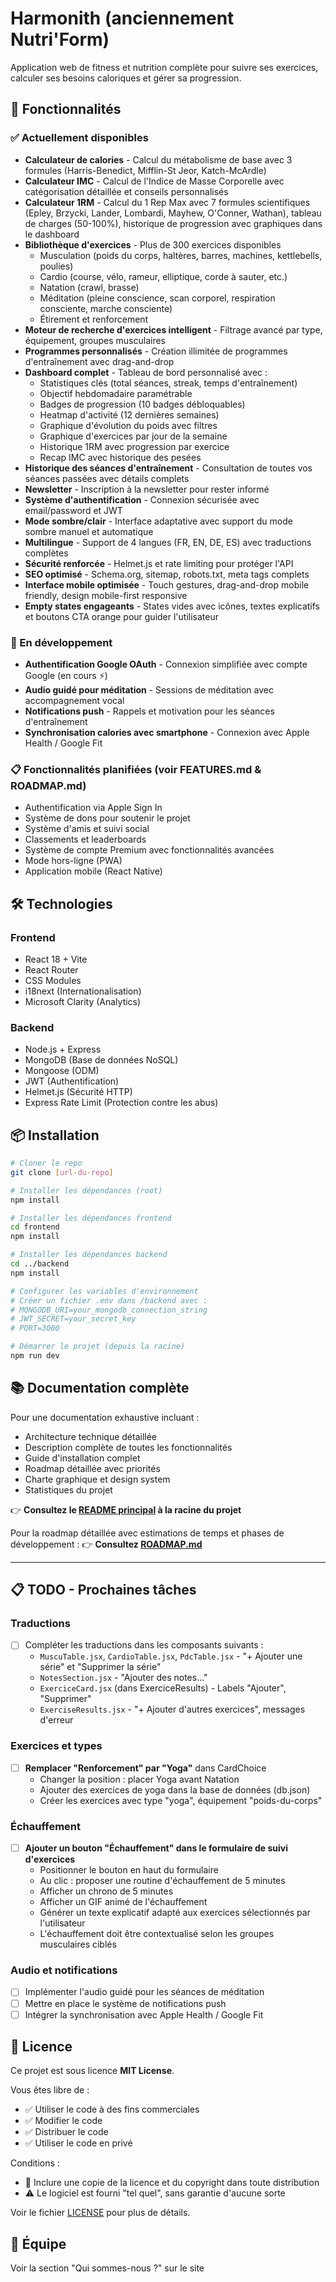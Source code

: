 # Harmonith (anciennement Nutri'Form)

Application web de fitness et nutrition complète pour suivre ses exercices, calculer ses besoins caloriques et gérer sa progression.

## 🚀 Fonctionnalités

### ✅ Actuellement disponibles
- **Calculateur de calories** - Calcul du métabolisme de base avec 3 formules (Harris-Benedict, Mifflin-St Jeor, Katch-McArdle)
- **Calculateur IMC** - Calcul de l'Indice de Masse Corporelle avec catégorisation détaillée et conseils personnalisés
- **Calculateur 1RM** - Calcul du 1 Rep Max avec 7 formules scientifiques (Epley, Brzycki, Lander, Lombardi, Mayhew, O'Conner, Wathan), tableau de charges (50-100%), historique de progression avec graphiques dans le dashboard
- **Bibliothèque d'exercices** - Plus de 300 exercices disponibles
  - Musculation (poids du corps, haltères, barres, machines, kettlebells, poulies)
  - Cardio (course, vélo, rameur, elliptique, corde à sauter, etc.)
  - Natation (crawl, brasse)
  - Méditation (pleine conscience, scan corporel, respiration consciente, marche consciente)
  - Étirement et renforcement
- **Moteur de recherche d'exercices intelligent** - Filtrage avancé par type, équipement, groupes musculaires
- **Programmes personnalisés** - Création illimitée de programmes d'entraînement avec drag-and-drop
- **Dashboard complet** - Tableau de bord personnalisé avec :
  - Statistiques clés (total séances, streak, temps d'entraînement)
  - Objectif hebdomadaire paramétrable
  - Badges de progression (10 badges débloquables)
  - Heatmap d'activité (12 dernières semaines)
  - Graphique d'évolution du poids avec filtres
  - Graphique d'exercices par jour de la semaine
  - Historique 1RM avec progression par exercice
  - Recap IMC avec historique des pesées
- **Historique des séances d'entraînement** - Consultation de toutes vos séances passées avec détails complets
- **Newsletter** - Inscription à la newsletter pour rester informé
- **Système d'authentification** - Connexion sécurisée avec email/password et JWT
- **Mode sombre/clair** - Interface adaptative avec support du mode sombre manuel et automatique
- **Multilingue** - Support de 4 langues (FR, EN, DE, ES) avec traductions complètes
- **Sécurité renforcée** - Helmet.js et rate limiting pour protéger l'API
- **SEO optimisé** - Schema.org, sitemap, robots.txt, meta tags complets
- **Interface mobile optimisée** - Touch gestures, drag-and-drop mobile friendly, design mobile-first responsive
- **Empty states engageants** - States vides avec icônes, textes explicatifs et boutons CTA orange pour guider l'utilisateur

### 🔄 En développement
- **Authentification Google OAuth** - Connexion simplifiée avec compte Google (en cours ⚡)
- **Audio guidé pour méditation** - Sessions de méditation avec accompagnement vocal
- **Notifications push** - Rappels et motivation pour les séances d'entraînement
- **Synchronisation calories avec smartphone** - Connexion avec Apple Health / Google Fit

### 📋 Fonctionnalités planifiées (voir FEATURES.md & ROADMAP.md)
- Authentification via Apple Sign In
- Système de dons pour soutenir le projet
- Système d'amis et suivi social
- Classements et leaderboards
- Système de compte Premium avec fonctionnalités avancées
- Mode hors-ligne (PWA)
- Application mobile (React Native)

## 🛠️ Technologies

### Frontend
- React 18 + Vite
- React Router
- CSS Modules
- i18next (Internationalisation)
- Microsoft Clarity (Analytics)

### Backend
- Node.js + Express
- MongoDB (Base de données NoSQL)
- Mongoose (ODM)
- JWT (Authentification)
- Helmet.js (Sécurité HTTP)
- Express Rate Limit (Protection contre les abus)

## 📦 Installation

```bash
# Cloner le repo
git clone [url-du-repo]

# Installer les dépendances (root)
npm install

# Installer les dépendances frontend
cd frontend
npm install

# Installer les dépendances backend
cd ../backend
npm install

# Configurer les variables d'environnement
# Créer un fichier .env dans /backend avec :
# MONGODB_URI=your_mongodb_connection_string
# JWT_SECRET=your_secret_key
# PORT=3000

# Démarrer le projet (depuis la racine)
npm run dev
```

## 📚 Documentation complète

Pour une documentation exhaustive incluant :
- Architecture technique détaillée
- Description complète de toutes les fonctionnalités
- Guide d'installation complet
- Roadmap détaillée avec priorités
- Charte graphique et design system
- Statistiques du projet

👉 **Consultez le [README principal](/README.md) à la racine du projet**

Pour la roadmap détaillée avec estimations de temps et phases de développement :
👉 **Consultez [ROADMAP.md](ROADMAP.md)**

---

## 📋 TODO - Prochaines tâches

### Traductions
- [ ] Compléter les traductions dans les composants suivants :
  - `MuscuTable.jsx`, `CardioTable.jsx`, `PdcTable.jsx` - "+ Ajouter une série" et "Supprimer la série"
  - `NotesSection.jsx` - "Ajouter des notes..."
  - `ExerciceCard.jsx` (dans ExerciceResults) - Labels "Ajouter", "Supprimer"
  - `ExerciseResults.jsx` - "+ Ajouter d'autres exercices", messages d'erreur

### Exercices et types
- [ ] **Remplacer "Renforcement" par "Yoga"** dans CardChoice
  - Changer la position : placer Yoga avant Natation
  - Ajouter des exercices de yoga dans la base de données (db.json)
  - Créer les exercices avec type "yoga", équipement "poids-du-corps"

### Échauffement
- [ ] **Ajouter un bouton "Échauffement" dans le formulaire de suivi d'exercices**
  - Positionner le bouton en haut du formulaire
  - Au clic : proposer une routine d'échauffement de 5 minutes
  - Afficher un chrono de 5 minutes
  - Afficher un GIF animé de l'échauffement
  - Générer un texte explicatif adapté aux exercices sélectionnés par l'utilisateur
  - L'échauffement doit être contextualisé selon les groupes musculaires ciblés

### Audio et notifications
- [ ] Implémenter l'audio guidé pour les séances de méditation
- [ ] Mettre en place le système de notifications push
- [ ] Intégrer la synchronisation avec Apple Health / Google Fit

## 📝 Licence

Ce projet est sous licence **MIT License**.

Vous êtes libre de :
- ✅ Utiliser le code à des fins commerciales
- ✅ Modifier le code
- ✅ Distribuer le code
- ✅ Utiliser le code en privé

Conditions :
- 📄 Inclure une copie de la licence et du copyright dans toute distribution
- ⚠️ Le logiciel est fourni "tel quel", sans garantie d'aucune sorte

Voir le fichier [LICENSE](LICENSE) pour plus de détails.

## 👥 Équipe

Voir la section "Qui sommes-nous ?" sur le site